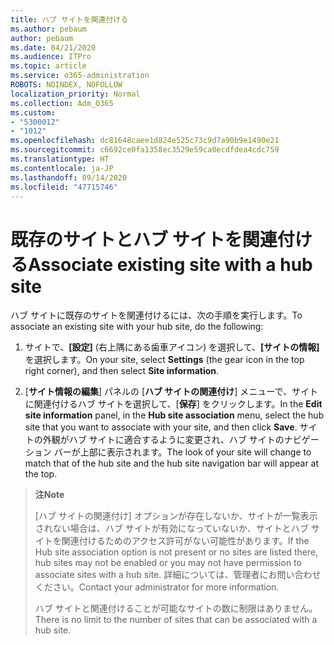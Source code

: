 ```yaml
---
title: ハブ サイトを関連付ける
ms.author: pebaum
author: pebaum
ms.date: 04/21/2020
ms.audience: ITPro
ms.topic: article
ms.service: o365-administration
ROBOTS: NOINDEX, NOFOLLOW
localization_priority: Normal
ms.collection: Adm_O365
ms.custom:
- "5300012"
- "1012"
ms.openlocfilehash: dc81648caee1d824e525c73c9d7a90b9e1490e21
ms.sourcegitcommit: c6692ce0fa1358ec3529e59ca0ecdfdea4cdc759
ms.translationtype: HT
ms.contentlocale: ja-JP
ms.lasthandoff: 09/14/2020
ms.locfileid: "47715746"
---
```

# <a name="associate-existing-site-with-a-hub-site"></a><span data-ttu-id="742ad-102">既存のサイトとハブ サイトを関連付ける</span><span class="sxs-lookup"><span data-stu-id="742ad-102">Associate existing site with a hub site</span></span>

<span data-ttu-id="742ad-103">ハブ サイトに既存のサイトを関連付けるには、次の手順を実行します。</span><span class="sxs-lookup"><span data-stu-id="742ad-103">To associate an existing site with your hub site, do the following:</span></span>
  
1. <span data-ttu-id="742ad-104">サイトで、**[設定]** (右上隅にある歯車アイコン) を選択して、**[サイトの情報]** を選択します。</span><span class="sxs-lookup"><span data-stu-id="742ad-104">On your site, select **Settings** (the gear icon in the top right corner), and then select **Site information**.</span></span>

2. <span data-ttu-id="742ad-105">[**サイト情報の編集**] パネルの [**ハブ サイトの関連付け**] メニューで、サイトに関連付けるハブ サイトを選択して、[**保存**] をクリックします。</span><span class="sxs-lookup"><span data-stu-id="742ad-105">In the **Edit site information** panel, in the **Hub site association** menu, select the hub site that you want to associate with your site, and then click **Save**.</span></span> <span data-ttu-id="742ad-106">サイトの外観がハブ サイトに適合するように変更され、ハブ サイトのナビゲーション バーが上部に表示されます。</span><span class="sxs-lookup"><span data-stu-id="742ad-106">The look of your site will change to match that of the hub site and the hub site navigation bar will appear at the top.</span></span>

><span data-ttu-id="742ad-107">**注**</span><span class="sxs-lookup"><span data-stu-id="742ad-107">**Note**</span></span>
>
><span data-ttu-id="742ad-108">[ハブ サイトの関連付け] オプションが存在しないか、サイトが一覧表示されない場合は、ハブ サイトが有効になっていないか、サイトとハブ サイトを関連付けるためのアクセス許可がない可能性があります。</span><span class="sxs-lookup"><span data-stu-id="742ad-108">If the Hub site association option is not present or no sites are listed there, hub sites may not be enabled or you may not have permission to associate sites with a hub site.</span></span> <span data-ttu-id="742ad-109">詳細については、管理者にお問い合わせください。</span><span class="sxs-lookup"><span data-stu-id="742ad-109">Contact your administrator for more information.</span></span>
>
><span data-ttu-id="742ad-110">ハブ サイトと関連付けることが可能なサイトの数に制限はありません。</span><span class="sxs-lookup"><span data-stu-id="742ad-110">There is no limit to the number of sites that can be associated with a hub site.</span></span>
  